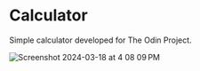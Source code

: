 #    Calculator

Simple calculator developed for The Odin Project.

![Screenshot 2024-03-18 at 4 08 09 PM](https://github.com/luluvillegas/calculator/assets/28613689/fd690e6e-c5dd-4948-987c-a562cdeb97bc)
